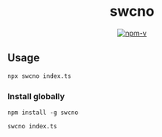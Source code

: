 <h1 align='center'>swcno</h1>  

<p align="center">
    <a href="https://npmjs.com/package/swcno">
        <img src="https://img.shields.io/npm/v/swcno.svg" alt="npm-v">
    </a>
</p>


## Usage

```bash
npx swcno index.ts
```

### Install globally

```
npm install -g swcno

swcno index.ts
```
